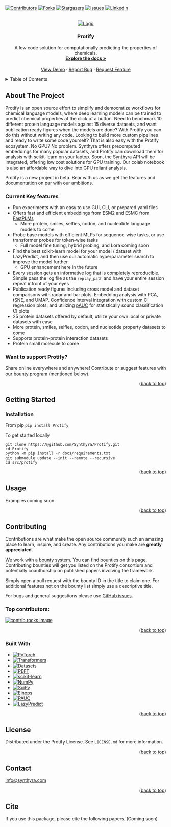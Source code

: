 <a id="readme-top"></a>

<!-- PROJECT SHIELDS -->
<!--
*** I'm using markdown "reference style" links for readability.
*** Reference links are enclosed in brackets [ ] instead of parentheses ( ).
*** See the bottom of this document for the declaration of the reference variables
*** for contributors-url, forks-url, etc. This is an optional, concise syntax you may use.
*** https://www.markdownguide.org/basic-syntax/#reference-style-links
-->
[![Contributors][contributors-shield]][contributors-url]
[![Forks][forks-shield]][forks-url]
[![Stargazers][stars-shield]][stars-url]
[![Issues][issues-shield]][issues-url]
[![LinkedIn][linkedin-shield]][linkedin-url]

<!-- PROJECT LOGO -->
<br />
<div align="center">
  <a href="https://github.com/Synthyra/Protify">
    <img src="https://github.com/Synthyra/Protify/blob/main/images/github_banner.png" alt="Logo">
  </a>

  <h3 align="center">Protify</h3>

  <p align="center">
    A low code solution for computationally predicting the properties of chemicals.
    <br />
    <a href="https://github.com/Synthyra/Protify/tree/main/docs"><strong>Explore the docs »</strong></a>
    <br />
    <br />
    <a href="https://github.com/Synthyra/Protify">View Demo</a>
    &middot;
    <a href="https://github.com/Synthyra/Protify/issues/new?labels=bug&template=bug-report---.md">Report Bug</a>
    &middot;
    <a href="https://github.com/Synthyra/Protify/issues/new?labels=enhancement&template=feature-request---.md">Request Feature</a>
  </p>
</div>



<!-- TABLE OF CONTENTS -->
<details>
  <summary>Table of Contents</summary>
  <ol>
    <li>
      <a href="#about-the-project">About The Project</a>
      <ul>
        <li><a href="#built-with">Built With</a></li>
      </ul>
    </li>
    <li>
      <a href="#getting-started">Getting Started</a>
      <ul>
        <li><a href="#prerequisites">Prerequisites</a></li>
        <li><a href="#installation">Installation</a></li>
      </ul>
    </li>
    <li><a href="#usage">Usage</a></li>
    <li><a href="#roadmap">Roadmap</a></li>
    <li><a href="#contributing">Contributing</a></li>
    <li><a href="#license">License</a></li>
    <li><a href="#contact">Contact</a></li>
    <li><a href="#acknowledgments">Acknowledgments</a></li>
  </ol>
</details>



<!-- ABOUT THE PROJECT -->
## About The Project

Protify is an open source effort to simplify and democratize workflows for chemical language models, where deep learning models can be trained to predict chemical properties at the click of a button. Need to benchmark 10 different protein language models against 15 diverse datasets, and want publication ready figures when the models are done? With Protify you can do this without writing any code. Looking to build more custom pipelines and ready to write some code yourself? That is also easy with the Protify ecosystem. No GPU? No problem. Synthyra offers precomputed embeddings for many popular datasets, and Protify can download them for analysis with scikit-learn on your laptop. Soon, the Synthyra API will be integrated, offering low cost solutions for GPU training. Our colab notebook is also an affordable way to dive into GPU reliant analysis. 

Protify is a new project in beta. Bear with us as we get the features and documentation on par with our ambitions. 

### Current Key features
- Run experiments with an easy to use GUI, CLI, or prepared yaml files
- Offers fast and efficient embeddings from ESM2 and ESMC from [FastPLMs](https://github.com/Synthyra/FastPLMs)
  - More protein, smiles, selfies, codon, and nucleotide language models to come
- Probe base models with efficient MLPs for sequence-wise tasks, or use transformer probes for token-wise tasks
  - Full model fine tuning, hybrid probing, and Lora coming soon
- Find the best scikit-learn model for your model / dataset with LazyPredict, and then use our automatic hyperparameter search to improve the model further
  - GPU enhancement here in the future
- Every session gets an informative log that is completely reproducible. Simple pass the log file as the `replay_path` and have your entire session repeat infront of your eyes
- Publication ready figures including cross model and dataset comparisons with radar and bar plots. Embedding analysis with PCA, tSNE, and UMAP. Confidence interval integration with custom CI regression plots, and utilizing [pAUC](https://github.com/srijitseal/pauc) for statistically sound classification CI plots
- 25 protein datasets offered by default, utilize your own local or private datasets with ease
 - More protein, smiles, selfies, codon, and nucleotide property datasets to come
- Supports protein-protein interaction datasets
 - Protein small molecule to come


### Want to support Protify?
Share online everywhere and anywhere! Contribute or suggest features with our [bounty program](https://gleghornlab.notion.site/1de62a314a2e808bb6fdc1e714725900?v=1de62a314a2e80389ed7000c97c1a709&pvs=4) (mentioned below).

<p align="right">(<a href="#readme-top">back to top</a>)</p>

## Getting Started

### Installation
From pip
`pip install Protify`

To get started locally
```console
git clone https://@github.com/Synthyra/Protify.git
cd Protify
python -m pip install -r docs/requirements.txt
git submodule update --init --remote --recursive
cd src/protify
```

<p align="right">(<a href="#readme-top">back to top</a>)</p>

## Usage

Examples coming soon.

<p align="right">(<a href="#readme-top">back to top</a>)</p>


## Contributing

Contributions are what make the open source community such an amazing place to learn, inspire, and create. Any contributions you make are **greatly appreciated**.

We work with a [bounty system](https://gleghornlab.notion.site/1de62a314a2e808bb6fdc1e714725900?v=1de62a314a2e80389ed7000c97c1a709&pvs=4). You can find bounties on this page. Contributing bounties will get you listed on the Protify consortium and potentially coauthorship on published papers involving the framework.

Simply open a pull request with the bounty ID in the title to claim one. For additional features not on the bounty list simply use a descriptive title.

For bugs and general suggestions please use [GitHub issues](https://github.com/Synthyra/Protify/issues).

### Top contributors:

<a href="https://github.com/Synthyra/Protify/graphs/contributors">
  <img src="https://contrib.rocks/image?repo=Synthyra/Protify" alt="contrib.rocks image" />
</a>

<p align="right">(<a href="#readme-top">back to top</a>)</p>


### Built With
* [![PyTorch][PyTorch-badge]][PyTorch-url]
* [![Transformers][Transformers-badge]][Transformers-url]
* [![Datasets][Datasets-badge]][Datasets-url]
* [![PEFT][PEFT-badge]][PEFT-url]
* [![scikit-learn][Scikit-learn-badge]][Scikit-learn-url]
* [![NumPy][NumPy-badge]][NumPy-url]
* [![SciPy][SciPy-badge]][SciPy-url]
* [![Einops][Einops-badge]][Einops-url]
* [![PAUC][PAUC-badge]][PAUC-url]
* [![LazyPredict][LazyPredict-badge]][LazyPredict-url]

<p align="right">(<a href="#readme-top">back to top</a>)</p>

<!-- LICENSE -->
## License

Distributed under the Protify License. See `LICENSE.md` for more information.

<p align="right">(<a href="#readme-top">back to top</a>)</p>

<!-- CONTACT -->
## Contact

info@synthyra.com

<p align="right">(<a href="#readme-top">back to top</a>)</p>

## Cite

If you use this package, please cite the following papers. (Coming soon)



<!-- MARKDOWN LINKS & IMAGES -->
<!-- https://www.markdownguide.org/basic-syntax/#reference-style-links -->
[contributors-shield]: https://img.shields.io/github/contributors/Synthyra/Protify.svg?style=for-the-badge
[contributors-url]: https://github.com/Synthyra/Protify/graphs/contributors
[forks-shield]: https://img.shields.io/github/forks/Synthyra/Protify.svg?style=for-the-badge
[forks-url]: https://github.com/Synthyra/Protify/network/members
[stars-shield]: https://img.shields.io/github/stars/Synthyra/Protify.svg?style=for-the-badge
[stars-url]: https://github.com/Synthyra/Protify/stargazers
[issues-shield]: https://img.shields.io/github/issues/Synthyra/Protify.svg?style=for-the-badge
[issues-url]: https://github.com/Synthyra/Protify/issues
[linkedin-shield]: https://img.shields.io/badge/-LinkedIn-black.svg?style=for-the-badge&logo=linkedin&colorB=555
[linkedin-url]: https://www.linkedin.com/company/synthyra
[product-screenshot]: images/screenshot.png

[Transformers-badge]: https://img.shields.io/badge/Hugging%20Face-Transformers-FF6C44?style=for-the-badge&logo=Huggingface&logoColor=white  
[Transformers-url]: https://github.com/huggingface/transformers

[PyTorch-badge]: https://img.shields.io/badge/PyTorch-EE4C2C?style=for-the-badge&logo=pytorch&logoColor=white  
[PyTorch-url]: https://github.com/pytorch/pytorch

[Datasets-badge]: https://img.shields.io/badge/Hugging%20Face-Datasets-0078D4?style=for-the-badge&logo=Huggingface&logoColor=white  
[Datasets-url]: https://github.com/huggingface/datasets

[Scikit-learn-badge]: https://img.shields.io/badge/scikit--learn-F7931E?style=for-the-badge&logo=scikit-learn&logoColor=white  
[Scikit-learn-url]: https://github.com/scikit-learn/scikit-learn

[NumPy-badge]: https://img.shields.io/badge/NumPy-013243?style=for-the-badge&logo=numpy&logoColor=white  
[NumPy-url]: https://github.com/numpy/numpy

[SciPy-badge]: https://img.shields.io/badge/SciPy-8CAAE6?style=for-the-badge&logo=scipy&logoColor=white  
[SciPy-url]: https://github.com/scipy/scipy

[PAUC-badge]: https://img.shields.io/badge/PAUC-Package-4B8BBE?style=for-the-badge&logo=python&logoColor=white  
[PAUC-url]: https://pypi.org/project/pauc

[LazyPredict-badge]: https://img.shields.io/badge/LazyPredict-Modeling-4B8BBE?style=for-the-badge&logo=python&logoColor=white  
[LazyPredict-url]: https://github.com/shankarpandala/lazypredict

[PEFT-badge]: https://img.shields.io/badge/PEFT-HuggingFace-713196?style=for-the-badge&logo=Huggingface&logoColor=white  
[PEFT-url]: https://github.com/huggingface/peft

[Einops-badge]: https://img.shields.io/badge/Einops-Transform-4B8BBE?style=for-the-badge&logo=python&logoColor=white  
[Einops-url]: https://github.com/arogozhnikov/einops
